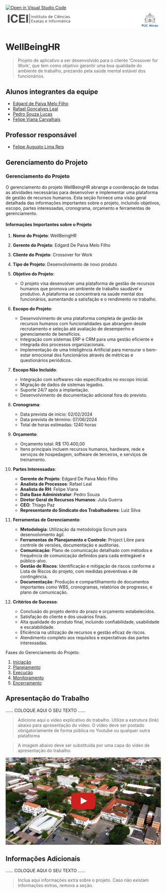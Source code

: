 [![Open in Visual Studio Code](https://classroom.github.com/assets/open-in-vscode-718a45dd9cf7e7f842a935f5ebbe5719a5e09af4491e668f4dbf3b35d5cca122.svg)](https://classroom.github.com/online_ide?assignment_repo_id=14228731&assignment_repo_type=AssignmentRepo)
![ICEI](images/icei-pucminas.png)

# WellBeingHR


> Projeto de aplicativo a ser desenvolvido para o cliente 'Crossover for Work', que tem como objetivo garantir uma boa qualidade do ambiente de trabalho, prezando pela saúde mental estável dos funcionários.

## Alunos integrantes da equipe

* [Edgard de Paiva Melo Filho](https://github.com/Kodvik)
* [Rafael Gonçalves Leal](https://github.com/leal03)
* [Pedro Souza Lucas](https://github.com/Pedrosl16)
* [Felipe Viana Carvalhais](https://github.com/FelipeVcc21)

## Professor responsável

* [Felipe Augusto Lima Reis](https://github.com/falreis)

## Gerenciamento do Projeto

### Gerenciamento do Projeto

O gerenciamento do projeto WellBeingHR abrange a coordenação de todas as atividades necessárias para desenvolver e implementar uma plataforma de gestão de recursos humanos. Esta seção fornece uma visão geral detalhada das informações importantes sobre o projeto, incluindo objetivos, escopo, partes interessadas, cronograma, orçamento e ferramentas de gerenciamento.

#### Informações Importantes sobre o Projeto

1. **Nome do Projeto**: WellBeingHR

2. **Gerente do Projeto**: Edgard De Paiva Melo Filho

3. **Cliente do Projeto**: Crossover for Work

4. **Tipo de Projeto**: Desenvolvimento de novo produto

5. **Objetivo do Projeto**:
   - O projeto visa desenvolver uma plataforma de gestão de recursos humanos que promova um ambiente de trabalho saudável e produtivo. A plataforma se concentrará na saúde mental dos funcionários, aumentando a satisfação e o rendimento no trabalho.

6. **Escopo do Projeto**:
   - Desenvolvimento de uma plataforma completa de gestão de recursos humanos com funcionalidades que abrangem desde recrutamento e seleção até avaliação de desempenho e gerenciamento de benefícios.
   - Integração com sistemas ERP e CRM para uma gestão eficiente e integrada dos processos organizacionais.
   - Implementação de uma Inteligência Artificial para mensurar o bem-estar emocional dos funcionários através de métricas e questionários periódicos.

7. **Escopo Não Incluído**:
   - Integração com softwares não especificados no escopo inicial.
   - Migração de dados de sistemas legados.
   - Suporte 24/7 após a implantação.
   - Desenvolvimento de documentação adicional fora do previsto.

8. **Cronograma**:
   - Data prevista de início: 02/02/2024
   - Data prevista de término: 07/06/2024
   - Total de horas estimadas: 1240 horas

9. **Orçamento**:
   - Orçamento total: R$ 170.400,00
   - Itens principais incluem recursos humanos, hardware, rede e serviços de hospedagem, software de terceiros, e serviços de treinamento.

10. **Partes Interessadas**:
    - **Gerente de Projeto**: Edgard De Paiva Melo Filho
    - **Analista de Processos**: Rafael Leal
    - **Analista de RH**: Felipe Viana
    - **Data Base Administrator**: Pedro Souza
    - **Diretor Geral de Recursos Humanos**: Julia Guerra
    - **CEO**: Thiago Paz
    - **Representante do Sindicato dos Trabalhadores**: Luiz Silva

11. **Ferramentas de Gerenciamento**:
    - **Metodologia**: Utilização da metodologia Scrum para desenvolvimento ágil.
    - **Ferramentas de Planejamento e Controle**: Project Libre para controle de versões, documentação e auditorias.
    - **Comunicação**: Plano de comunicação detalhado com métodos e frequência de comunicação definidos para cada entregável e público-alvo.
    - **Gestão de Riscos**: Identificação e mitigação de riscos conforme a Lista de Riscos do projeto, com medidas preventivas e de contingência.
    - **Documentação**: Produção e compartilhamento de documentos importantes como WBS, cronogramas, relatórios de progresso, e plano de comunicação.

12. **Critérios de Sucesso**:
    - Conclusão do projeto dentro do prazo e orçamento estabelecidos.
    - Satisfação do cliente e dos usuários finais.
    - Alta qualidade do produto final, incluindo confiabilidade, usabilidade e escalabilidade.
    - Eficiência na utilização de recursos e gestão eficaz de riscos.
    - Atendimento completo aos requisitos e expectativas das partes interessadas.

Fases do Gerenciamento do Projeto:
1. [Iniciação](docs/01-iniciacao)
2. [Planejamento](docs/02-planejamento)
3. [Execução](docs/03-execucao)
4. [Monitoramento](docs/04-monitoramento)
5. [Encerramento](docs/05-encerramento)

## Apresentação do Trabalho

......  COLOQUE AQUI O SEU TEXTO ......

> Adicione aqui o vídeo explicativo do trabalho.
> Utilize a estrutura (link) abaixo para apresentação do vídeo.
> O vídeo deve ser postado obrigatoriamente de forma pública no Youtube ou qualquer outra plataforma 

> A imagem abaixo deve ser substituída por uma capa do vídeo de apresentação do trabalho.

[![Imagem do Trabalho](images/pucminas-video-youtube.jpg)](https://www.youtube.com/watch?v=unq_cZ6NOwk)

## Informações Adicionais

......  COLOQUE AQUI O SEU TEXTO ......

> Inclua aqui informações extra sobre o projeto.
> Caso não existam informações extras, remova a seção.
